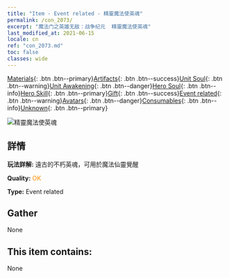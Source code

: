 ```yaml
---
title: "Item - Event related - 精靈魔法使英魂"
permalink: /con_2073/
excerpt: "魔法门之英雄无敌：战争纪元  精靈魔法使英魂"
last_modified_at: 2021-06-15
locale: cn
ref: "con_2073.md"
toc: false
classes: wide
---
```

 [Materials](/ItemsCN/){: .btn .btn--primary}[Artifacts](/ItemsCN/Artifacts/){: .btn .btn--success}[Unit Soul](/ItemsCN/UnitSoul/){: .btn .btn--warning}[Unit Awakening](/ItemsCN/UnitAwakening/){: .btn .btn--danger}[Hero Soul](/ItemsCN/HeroSoul/){: .btn .btn--info}[Hero Skill](/ItemsCN/HeroSkill/){: .btn .btn--primary}[Gift](/ItemsCN/Gift/){: .btn .btn--success}[Event related](/ItemsCN/Events/){: .btn .btn--warning}[Avatars](/ItemsCN/Avatars/){: .btn .btn--danger}[Consumables](/ItemsCN/Consumables/){: .btn .btn--info}[Unknown](/ItemsCN/Unknown/){: .btn .btn--primary}

 ![精靈魔法使英魂](/images/t/juexing_901.jpg)

## 詳情
 **玩法詳解:** 遠古的不朽英魂，可用於魔法仙靈覺醒

 **Quality:** <span style="color: #FF8C00">OK</span>

 **Type:** Event related

## Gather

  None

## This item contains:

  None

